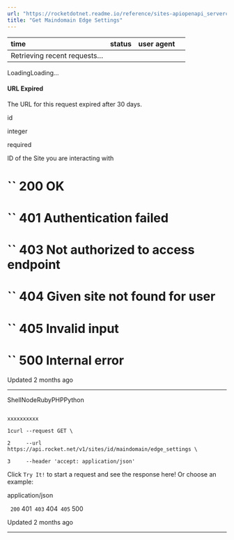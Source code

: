 ```yaml
---
url: "https://rocketdotnet.readme.io/reference/sites-apiopenapi_servercontrollersdomains_controllersites_id_maindomain_edge_settings_get"
title: "Get Maindomain Edge Settings"
---
```


| time | status | user agent |  |
| :-- | :-- | :-- | :-- |
| Retrieving recent requests… |

LoadingLoading…

#### URL Expired

The URL for this request expired after 30 days.

id

integer

required

ID of the Site you are interacting with

# `` 200      OK

# `` 401      Authentication failed

# `` 403      Not authorized to access endpoint

# `` 404      Given site not found for user

# `` 405      Invalid input

# `` 500      Internal error

Updated 2 months ago

* * *

ShellNodeRubyPHPPython

```

xxxxxxxxxx

1curl --request GET \

2     --url https://api.rocket.net/v1/sites/id/maindomain/edge_settings \

3     --header 'accept: application/json'

```

Click `Try It!` to start a request and see the response here! Or choose an example:

application/json

`` 200`` 401`` 403`` 404`` 405`` 500

Updated 2 months ago

* * *